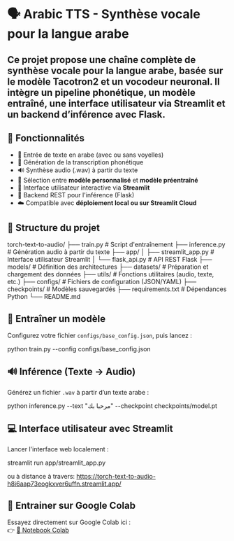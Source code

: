 # 🗣️ Arabic TTS - Synthèse vocale pour la langue arabe

Ce projet propose une chaîne complète de synthèse vocale pour la langue arabe, basée sur le modèle **Tacotron2** et un vocodeur neuronal. Il intègre un pipeline phonétique, un modèle entraîné, une interface utilisateur via Streamlit et un backend d’inférence avec Flask.
---
## 📌 Fonctionnalités

- 🔡 Entrée de texte en arabe (avec ou sans voyelles)  
- 📜 Génération de la transcription phonétique  
- 🔊 Synthèse audio (.wav) à partir du texte  
- 🧠 Sélection entre **modèle personnalisé** et **modèle préentraîné**  
- 💬 Interface utilisateur interactive via **Streamlit**  
- 🔁 Backend REST pour l'inférence (Flask)  
- ☁️ Compatible avec **déploiement local ou sur Streamlit Cloud**
## 📁 Structure du projet

torch-text-to-audio/
├── train.py # Script d'entraînement
├── inference.py # Génération audio à partir du texte
├── app/
│ ├── streamlit_app.py # Interface utilisateur Streamlit
│ └── flask_api.py # API REST Flask
├── models/ # Définition des architectures
├── datasets/ # Préparation et chargement des données
├── utils/ # Fonctions utilitaires (audio, texte, etc.)
├── configs/ # Fichiers de configuration (JSON/YAML)
├── checkpoints/ # Modèles sauvegardés
├── requirements.txt # Dépendances Python
└── README.md


## 🧪 Entraîner un modèle

Configurez votre fichier `configs/base_config.json`, puis lancez :

python train.py --config configs/base_config.json

## 🔊 Inférence (Texte → Audio)

Générez un fichier `.wav` à partir d’un texte arabe :

python inference.py --text "مرحبا بك" --checkpoint checkpoints/model.pt


## 💻 Interface utilisateur avec Streamlit

Lancer l'interface web localement :

streamlit run app/streamlit_app.py

ou à distance à travers:
https://torch-text-to-audio-h8i6aap73eogkxver6uffn.streamlit.app/


## 🧪 Entrainer sur Google Colab

Essayez directement sur Google Colab ici :  
👉 [🔗 Notebook Colab](https://colab.research.google.com/drive/1mHj_qb91Sc-kWnShjb6w_a5jj4hMUiDB#scrollTo=P1arcYIkUsXu&uniqifier=1)
